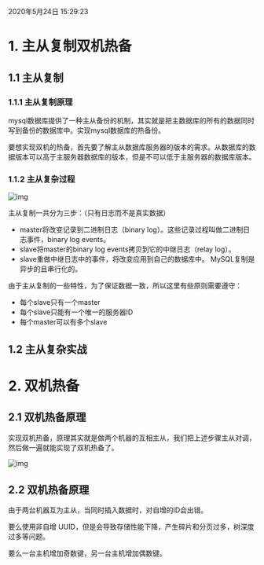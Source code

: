 2020年5月24日 15:29:23

# 1. 主从复制双机热备

## 1.1 主从复制

### 1.1.1 主从复制原理

mysql数据库提供了一种主从备份的机制，其实就是把主数据库的所有的数据同时写到备份的数据库中。实现mysql数据库的热备份。

要想实现双机的热备，首先要了解主从数据库服务器的版本的需求。从数据库的数据版本可以高于主服务器数据库的版本，但是不可以低于主服务器的数据库版本。

### 1.1.2 主从复杂过程

![img](C:\code\github\java-interview\img\mysql-1.png)

主从复制一共分为三步：（只有日志而不是真实数据）

- master将改变记录到二进制日志（binary log）。这些记录过程叫做二进制日志事件，binary log events。 
- slave将master的binary log events拷贝到它的中继日志（relay log）。
- slave重做中继日志中的事件，将改变应用到自己的数据库中。 MySQL复制是异步的且串行化的。

由于主从复制的一些特性，为了保证数据一致，所以这里有些原则需要遵守：

- 每个slave只有一个master
- 每个slave只能有一个唯一的服务器ID
- 每个master可以有多个slave

## 1.2 主从复杂实战

# 2. 双机热备

## 2.1 双机热备原理

实现双机热备，原理其实就是做两个机器的互相主从，我们把上述步骤主从对调，然后做一遍就能实现了双机热备了。

![img](C:\code\github\java-interview\img\mysql-2.png)

## 2.2 双机热备原理

由于两台机器互为主从，当同时插入数据时，对自增的ID会出错。

要么使用非自增 UUID，但是会导致存储性能下降，产生碎片和分页过多，树深度过多等问题。

要么一台主机增加奇数键，另一台主机增加偶数键。